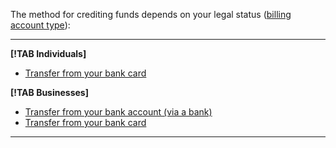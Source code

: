 The method for crediting funds depends on your legal status ([billing account type](../concepts/billing-account.md#ba-types)):

---

**[!TAB Individuals]**

- [Transfer from your bank card](../payment/payment-methods-individual.md)

**[!TAB Businesses]**

- [Transfer from your bank account (via a bank)](../payment/payment-methods-business.md)
- [Transfer from your bank card](../payment/payment-methods-card-business.md)

---   

